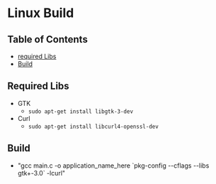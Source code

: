 # Linux Build

## Table of Contents
- [required Libs](#required-libs)
- [Build](#build)


## Required Libs
- GTK
  - `sudo apt-get install libgtk-3-dev`
- Curl
  - `sudo apt-get install libcurl4-openssl-dev`

## Build
- "gcc main.c -o application_name_here \`pkg-config --cflags --libs gtk+-3.0\` -lcurl"